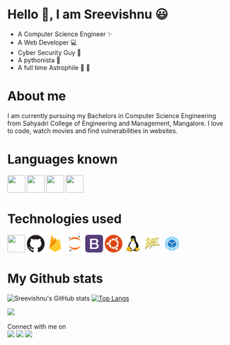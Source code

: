 # Hello :wave:, I am Sreevishnu 😃 
- A Computer Science Engineer :sparkles:
- A Web Developer :computer:
- Cyber Security Guy :new_moon_with_face:
- A pythonista 🐍
- A full time Astrophile :rocket: :milky_way:

# About me
I am currently pursuing my Bachelors in Computer Science Engineering from Sahyadri College of Engineering and Management, Mangalore. I love to code, watch movies and find vulnerabilities in websites.

# Languages known
<code><img height="40" width="40" src="http://3con14.biz/code/_data/js/intro/js-logo.png"></code>
<code><img height="40" width="40" src="https://i.imgur.com/Ao2P8iG.png"></code>
<code><img height="40" width="40" src="https://i.imgur.com/zINUxVf.png"></code>
<code><img height="40" width="40" src="https://github.com/jalbertsr/logo-badge-images/blob/master/img/rsz_python.png?raw=true"></code>


# Technologies used
<code><img height="40" width="40" src="https://upload.wikimedia.org/wikipedia/commons/thumb/3/3f/Git_icon.svg/1024px-Git_icon.svg.png"></code>
<code><img height="40" width="40" src="https://raw.githubusercontent.com/github/explore/80688e429a7d4ef2fca1e82350fe8e3517d3494d/topics/github-api/github-api.png"></code>
<code><img height="40" width="40" src="https://raw.githubusercontent.com/github/explore/80688e429a7d4ef2fca1e82350fe8e3517d3494d/topics/firebase/firebase.png"></code>
<code><img height="40" width="40" src="https://raw.githubusercontent.com/github/explore/80688e429a7d4ef2fca1e82350fe8e3517d3494d/topics/jupyter-notebook/jupyter-notebook.png"></code>
<code><img height="40" width="40" src="https://raw.githubusercontent.com/github/explore/80688e429a7d4ef2fca1e82350fe8e3517d3494d/topics/bootstrap/bootstrap.png"></code>
<code><img height="40" width="40" src="https://raw.githubusercontent.com/github/explore/80688e429a7d4ef2fca1e82350fe8e3517d3494d/topics/ubuntu/ubuntu.png"></code>
<code><img height="40" width="40" src= "https://raw.githubusercontent.com/github/explore/80688e429a7d4ef2fca1e82350fe8e3517d3494d/topics/linux/linux.png"></code>
<code><img height="40" width="40" src= "https://raw.githubusercontent.com/ddmarin94/React-Webpack-Github/master/img/babel.png"></code>
<code><img height="40" width="40" src= "https://raw.githubusercontent.com/ddmarin94/React-Webpack-Github/master/img/webpack.png"></code>





# My Github stats
![Sreevishnu's GitHub stats](https://github-readme-stats.vercel.app/api?username=sreevishnu-ux&hide=issues&show_icons=true&theme=gotham)
[![Top Langs](https://github-readme-stats.vercel.app/api/top-langs/?username=sreevishnu-ux&layout=compact&theme=gotham)](https://github.com/anuraghazra/github-readme-stats)

<a href="https://wakatime.com"><img src="https://wakatime.com/share/@sreevishnu_ux/14c69a22-4117-493f-be22-44a79cfcf11b.png" width= 400px /></a>




<p>Connect with me on
<br>	
<a target="_blank" href="https://www.linkedin.com/in/sreevishnu-t-84b335173/"><img src="https://img.shields.io/badge/-LinkedIn-0077B5?style=for-the-badge&logo=Linkedin&logoColor=white"></img></a>
<a target="_blank" href="https://mail.google.com/mail/u/0/?tab=rm&ogbl#inbox"><img src="https://img.shields.io/badge/-Gmail-D14836?style=for-the-badge&logo=Gmail&logoColor=white"></img></a>
<a target="_blank" href="https://twitter.com/t_sreevishnu"><img src="https://img.shields.io/badge/-Twitter-1DA1F2?style=for-the-badge&logo=Twitter&logoColor=white"></img></a>

<br>
</p>
